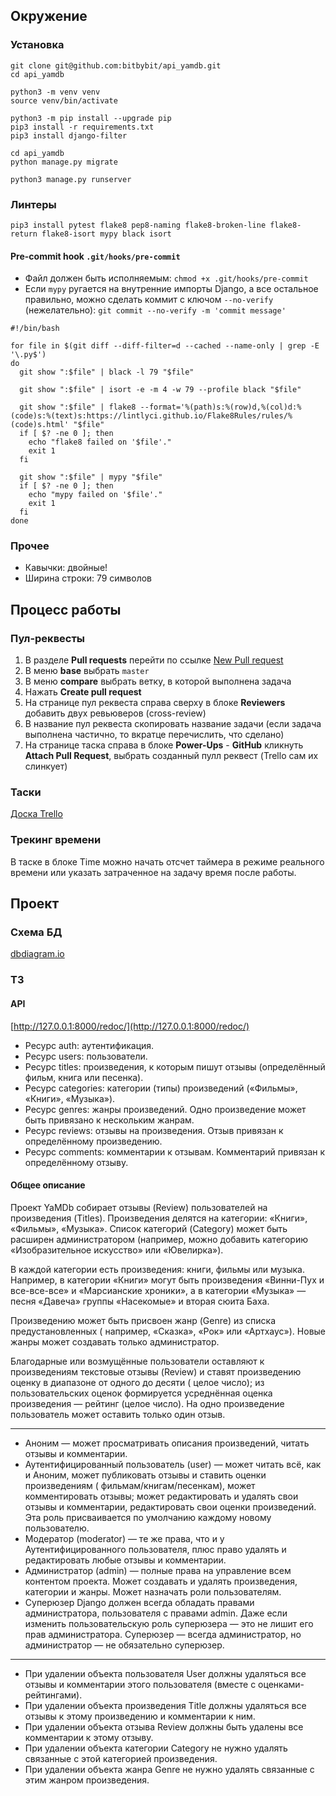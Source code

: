 ## Окружение

### Установка

```
git clone git@github.com:bitbybit/api_yamdb.git
cd api_yamdb

python3 -m venv venv
source venv/bin/activate

python3 -m pip install --upgrade pip
pip3 install -r requirements.txt
pip3 install django-filter

cd api_yamdb
python manage.py migrate

python3 manage.py runserver
```

### Линтеры

```
pip3 install pytest flake8 pep8-naming flake8-broken-line flake8-return flake8-isort mypy black isort
```

#### Pre-commit hook `.git/hooks/pre-commit`

- Файл должен быть исполняемым: `chmod +x .git/hooks/pre-commit`
- Если `mypy` ругается на внутренние импорты Django, а все остальное правильно,
  можно сделать коммит с ключом `--no-verify`
  (нежелательно): `git commit --no-verify -m 'commit message'`

```
#!/bin/bash

for file in $(git diff --diff-filter=d --cached --name-only | grep -E '\.py$')
do
  git show ":$file" | black -l 79 "$file"
  
  git show ":$file" | isort -e -m 4 -w 79 --profile black "$file"
  
  git show ":$file" | flake8 --format='%(path)s:%(row)d,%(col)d:%(code)s:%(text)s:https://lintlyci.github.io/Flake8Rules/rules/%(code)s.html' "$file"
  if [ $? -ne 0 ]; then
    echo "flake8 failed on '$file'."
    exit 1
  fi

  git show ":$file" | mypy "$file"
  if [ $? -ne 0 ]; then
    echo "mypy failed on '$file'."
    exit 1
  fi
done
```

### Прочее

- Кавычки: двойные!
- Ширина строки: 79 символов

## Процесс работы

### Пул-реквесты

1. В разделе **Pull requests** перейти по
   ссылке [New Pull request](https://github.com/bitbybit/api_yamdb/compare)
2. В меню **base** выбрать `master`
3. В меню **compare** выбрать ветку, в которой выполнена задача
4. Нажать **Create pull request**
5. На странице пул реквеста справа сверху в блоке **Reviewers** добавить двух
   ревьюверов (cross-review)
6. В название пул реквеста скопировать название задачи (если задача выполнена
   частично, то вкратце перечислить, что сделано)
7. На странице таска справа в блоке **Power-Ups** - **GitHub** кликнуть
   **Attach Pull Request**, выбрать созданный пулл реквест
   (Trello сам их слинкует)

### Таски

[Доска Trello](https://trello.com/b/kRfvsbX6/apiyamdb)

### Трекинг времени

В таске в блоке Time можно начать отсчет таймера в режиме реального времени или
указать затраченное на задачу время после работы.

## Проект

### Схема БД

[dbdiagram.io](https://dbdiagram.io/d/6255ba562514c979031aa7f4)

### ТЗ

#### API

[http://127.0.0.1:8000/redoc/](http://127.0.0.1:8000/redoc/)

- Ресурс auth: аутентификация.
- Ресурс users: пользователи.
- Ресурс titles: произведения, к которым пишут отзывы (определённый фильм,
  книга или песенка).
- Ресурс categories: категории (типы) произведений («Фильмы», «Книги»,
  «Музыка»).
- Ресурс genres: жанры произведений. Одно произведение может быть привязано к
  нескольким жанрам.
- Ресурс reviews: отзывы на произведения. Отзыв привязан к определённому
  произведению.
- Ресурс comments: комментарии к отзывам. Комментарий привязан к определённому
  отзыву.

#### Общее описание

Проект YaMDb собирает отзывы (Review) пользователей на произведения (Titles).
Произведения делятся на категории: «Книги», «Фильмы», «Музыка». Список
категорий (Category) может быть расширен администратором (например, можно
добавить категорию «Изобразительное искусство» или «Ювелирка»).

В каждой категории есть произведения: книги, фильмы или музыка. Например, в
категории «Книги» могут быть произведения «Винни-Пух и все-все-все» и
«Марсианские хроники», а в категории «Музыка» — песня «Давеча» группы
«Насекомые» и вторая сюита Баха.

Произведению может быть присвоен жанр (Genre) из списка предустановленных (
например, «Сказка», «Рок» или «Артхаус»). Новые жанры может создавать только
администратор.

Благодарные или возмущённые пользователи оставляют к произведениям текстовые
отзывы (Review) и ставят произведению оценку в диапазоне от одного до десяти (
целое число); из пользовательских оценок формируется усреднённая оценка
произведения — рейтинг (целое число). На одно произведение пользователь может
оставить только один отзыв.

---

- Аноним — может просматривать описания произведений, читать отзывы и
  комментарии.
- Аутентифицированный пользователь (user) — может читать всё, как и Аноним,
  может публиковать отзывы и ставить оценки произведениям (
  фильмам/книгам/песенкам), может комментировать отзывы; может редактировать и
  удалять свои отзывы и комментарии, редактировать свои оценки произведений.
  Эта роль присваивается по умолчанию каждому новому пользователю.
- Модератор (moderator) — те же права, что и у Аутентифицированного
  пользователя, плюс право удалять и редактировать любые отзывы и комментарии.
- Администратор (admin) — полные права на управление всем контентом проекта.
  Может создавать и удалять произведения, категории и жанры. Может назначать
  роли пользователям.
- Суперюзер Django должен всегда обладать правами администратора, пользователя
  с правами admin. Даже если изменить пользовательскую роль суперюзера — это не
  лишит его прав администратора. Суперюзер — всегда администратор, но
  администратор — не обязательно суперюзер.

---

- При удалении объекта пользователя User должны удаляться все отзывы и
  комментарии этого пользователя (вместе с оценками-рейтингами).
- При удалении объекта произведения Title должны удаляться все отзывы к этому
  произведению и комментарии к ним.
- При удалении объекта отзыва Review должны быть удалены все комментарии к
  этому отзыву.
- При удалении объекта категории Category не нужно удалять связанные с этой
  категорией произведения.
- При удалении объекта жанра Genre не нужно удалять связанные с этим жанром
  произведения.
